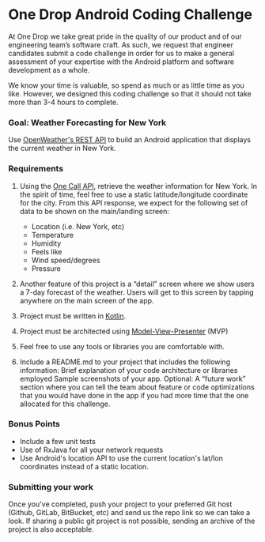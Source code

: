# One Drop Android Coding Challenge

At One Drop we take great pride in the quality of our product and of our engineering team’s software craft. As such, we request that engineer candidates submit a code challenge in order for us to make a general assessment of your expertise with the Android platform and software development as a whole.

We know your time is valuable, so spend as much or as little time as you like. However, we designed this coding challenge so that it should not take more than 3-4 hours to complete.

### Goal: Weather Forecasting for New York

Use [OpenWeather's REST API](https://openweathermap.org/api) to build an Android application that displays the current weather in New York.


### Requirements

1. Using the [One Call API](https://openweathermap.org/api/one-call-api), retrieve the weather information for New York. In the spirit of time, feel free to use a static latitude/longitude coordinate for the city. From this API response, we expect for the following set of data to be shown on the main/landing screen:

    * Location (i.e. New York, etc)
    * Temperature
    * Humidity
    * Feels like
    * Wind speed/degrees
    * Pressure
2. Another feature of this project is a “detail” screen where we show users a 7-day forecast of the weather. Users will get to this screen by tapping anywhere on the main screen of the app.
3. Project must be written in [Kotlin](https://kotlinlang.org/).
4. Project must be architected using [Model-View-Presenter](https://en.wikipedia.org/wiki/Model%E2%80%93view%E2%80%93presenter) (MVP)
5. Feel free to use any tools or libraries you are comfortable with.
6. Include a README.md to your project that includes the following information:
Brief explanation of your code architecture or libraries employed
Sample screenshots of your app.
Optional: A “future work” section where you can tell the team about feature or code optimizations that you would have done in the app if you had more time that the one allocated for this challenge.

### Bonus Points
* Include a few unit tests
* Use of RxJava for all your network requests
* Use Android's location API to use the current location's lat/lon coordinates instead of a static location.


### Submitting your work
Once you've completed, push your project to your preferred Git host (Github, GitLab, BitBucket, etc) and send us the repo link so we can take a look.  If sharing a public git project is not possible, sending an archive of the project is also acceptable.
